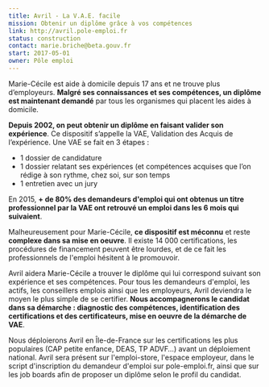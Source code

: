 ```yaml
---
title: Avril - La V.A.E. facile
mission: Obtenir un diplôme grâce à vos compétences 
link: http://avril.pole-emploi.fr
status: construction
contact: marie.briche@beta.gouv.fr
start: 2017-05-01
owner: Pôle emploi
---
```


Marie-Cécile est aide à domicile depuis 17 ans et ne trouve plus d’employeurs. __Malgré ses connaissances et ses compétences, un diplôme est maintenant demandé__ par tous les organismes qui placent les aides à domicile. 


__Depuis 2002, on peut obtenir un diplôme en faisant valider son expérience__. Ce dispositif  s’appelle la VAE, Validation des Acquis de l’expérience. Une VAE se fait en 3 étapes : 

* 1 dossier de candidature
* 1 dossier relatant ses expériences (et compétences acquises que l’on rédige à son rythme, chez soi, sur son temps 
* 1 entretien avec un jury


En 2015, __+ de 80% des demandeurs d'emploi qui ont obtenus un titre professionnel par la VAE ont retrouvé un emploi dans les 6 mois qui suivaient__. 

Malheureusement pour Marie-Cécile, __ce dispositif est méconnu__ et reste __complexe dans sa mise en oeuvre__.  Il existe 14 000 certifications, les procédures de financement peuvent être lourdes, et de ce fait les professionnels de l'emploi hésitent à le promouvoir. 

Avril aidera Marie-Cécile a trouver le diplôme qui lui correspond suivant son expérience et ses compétences. Pour tous les demandeurs d'emploi, les actifs, les conseillers emplois ainsi que les employeurs, Avril deviendra le moyen le plus simple de se certifier. __Nous accompagnerons le candidat dans sa démarche : diagnostic des compétences, identification des certifications et des certificateurs, mise en oeuvre de la démarche de VAE__.

Nous déploierons Avril en Île-de-France sur les certifications les plus populaires (CAP petite enfance, DEAS, TP ADVF…) avant un déploiement national. Avril sera présent sur l'emploi-store, l'espace employeur, dans le script d'inscription du demandeur d'emploi sur pole-emploi.fr, ainsi que sur les job boards afin de proposer un diplôme selon le profil du candidat. 

